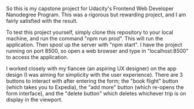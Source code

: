 So this is my capstone project for Udacity's Frontend Web Developer Nanodegree Program. This was a rigorous but rewarding project, and I am fairly satisfied with the result.

To test this project yourself, simply clone this repository to your local machine, and run the command "npm run prod". This will run the application. Then spool up the server with "npm start". I have the project running on port 8500, so open a web browser and type in "localhost:8500" to access the application.

I worked closely with my fiancee (an aspiring UX designer) on the app design (I was aiming for simplicity with the user experience). There are 3 buttons to interact with after entering the form; the "book flight" button (which takes you to Expedia), the "add more" button (which re-opens the form interface), and the "delete button" which deletes whichever trip is on display in the viewport.